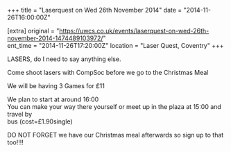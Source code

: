 +++
title = "Laserquest on Wed 26th November 2014"
date = "2014-11-26T16:00:00Z"

[extra]
original = "https://uwcs.co.uk/events/laserquest-on-wed-26th-november-2014-1474489103972/"    
ent_time = "2014-11-26T17:20:00Z"
location = "Laser Quest, Coventry"
+++

LASERS, do I need to say anything else.

Come shoot lasers with CompSoc before we go to the Christmas Meal

We will be having 3 Games for £11

We plan to start at around 16:00  
You can make your way there yourself or meet up in the plaza at 15:00 and travel by  
bus (cost=£1.90single)

DO NOT FORGET we have our Christmas meal afterwards so sign up to that too\!\!\!\!

